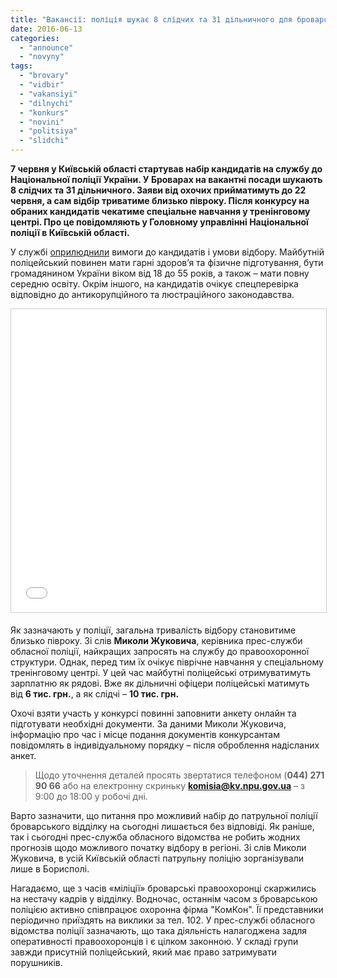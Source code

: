 ```yaml
---
title: "Вакансії: поліція шукає 8 слідчих та 31 дільничного для броварського відділку"
date: 2016-06-13
categories: 
  - "announce"
  - "novyny"
tags: 
  - "brovary"
  - "vidbir"
  - "vakansiyi"
  - "dilnychi"
  - "konkurs"
  - "novini"
  - "politsiya"
  - "slidchi"
---
```


**7 червня у Київській області стартував набір кандидатів на службу до Національної поліції України. У Броварах на вакантні посади шукають 8 слідчих та 31 дільничного. Заяви від охочих прийматимуть до 22 червня, а сам відбір триватиме близько півроку. Після конкурсу на обраних кандидатів чекатиме спеціальне навчання у тренінговому центрі. Про це повідомляють у Головному управлінні Національної поліції в Київській області.**

У службі [оприлюднили](http://www.kv.npu.gov.ua/uk/publish/article/205631) вимоги до кандидатів і умови відбору. Майбутній поліцейський повинен мати гарні здоров’я та фізичне підготування, бути громадянином України віком від 18 до 55 років, а також – мати повну середню освіту. Окрім іншого, на кандидатів очікує спецперевірка відповідно до антикорупційного та люстраційного законодавства.

<iframe style="border: 1px solid #CCC; border-width: 1px; margin-bottom: 5px; max-width: 100%;" src="//www.slideshare.net/slideshow/embed_code/key/IdBQSMVMDSIUPl" width="595" height="485" frameborder="0" marginwidth="0" marginheight="0" scrolling="no" allowfullscreen="allowfullscreen"></iframe>

Як зазначають у поліції, загальна тривалість відбору становитиме близько півроку. Зі слів **Миколи Жуковича**, керівника прес-служби обласної поліції, найкращих запросять на службу до правоохоронної структури. Однак, перед тим їх очікує піврічне навчання у спеціальному тренінговому центрі. У цей час майбутні поліцейські отримуватимуть зарплатню як рядові. Вже як дільничні офіцери поліцейські матимуть  від **6 тис. грн.**, а як слідчі – **10 тис. грн.**

Охочі взяти участь у конкурсі повинні заповнити анкету онлайн та підготувати необхідні документи. За даними Миколи Жуковича, інформацію про час і місце подання документів конкурсантам повідомлять в індивідуальному порядку – після оброблення надісланих анкет.

> Щодо уточнення деталей просять звертатися телефоном (**044) 271 90 66** або на електронну скриньку **[komisia@kv.npu.gov.ua](mailto:komisia@kv.npu.gov.ua)** – з 9:00 до 18:00 у робочі дні.

Варто зазначити, що питання про можливий набір до патрульної поліції броварського відділку на сьогодні лишається без відповіді. Як раніше, так і сьогодні прес-служба обласного відомства не робить жодних прогнозів щодо можливого початку відбору в регіоні. Зі слів Миколи Жуковича, в усій Київській області патрульну поліцію зорганізували лише в Борисполі.

Нагадаємо, ще з часів «міліції» броварські правоохоронці скаржились на нестачу кадрів у відділку. Водночас, останнім часом з броварською поліцією активно співпрацює охоронна фірма "КомКон". Її представники періодично приїздять на виклики за тел. 102. У прес-службі обласного відомства поліції зазначають, що така діяльність налагоджена задля оперативності правоохоронців і є цілком законною. У складі групи завжди присутній поліцейський, який має право затримувати порушників.
